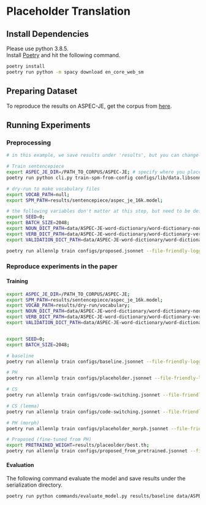 # Placeholder Translation

## Install Dependencies
Please use python 3.8.5.  
Install [Poetry](https://python-poetry.org/) and hit the following command.

```bash
poetry install
poetry run python -m spacy download en_core_web_sm
```

## Preparing Dataset
To reproduce the results on ASPEC-JE, get the corpus from [here](https://jipsti.jst.go.jp/aspec/).

## Running Experiments

### Preprocessing
```bash
# in this example, we save results under 'results', but you can change this as you want.

# Train sentencepiece
export ASPEC_JE_DIR=/PATH_TO_CORPUS/ASPEC-JE; # specify where you place the ASPEC Corpus
poetry run python cli.py train-spm-from-config configs/lib/data.libsonnet results/sentencepiece/aspec_je_16k 16000 --include-package models --concat-parallel

# dry-run to make vocabulary files
export VOCAB_PATH=null;
export SPM_PATH=results/sentencepiece/aspec_je_16k.model;

# the following variables don't matter at this step, but need to be defined anyway.
export SEED=0;
export BATCH_SIZE=2048;
export NOUN_DICT_PATH=data/ASPEC-JE-word-dictionary/word-dictionary-noun.train.tsv;
export VERB_DICT_PATH=data/ASPEC-JE-word-dictionary/word-dictionary-verb.train.tsv;
export VALIDATION_DICT_PATH=data/ASPEC-JE-word-dictionary/word-dictionary-noun.devtest-seen.tsv;

poetry run allennlp train configs/proposed.jsonnet --file-friendly-logging --include-package models --s results/dry-run --dry-run
```

### Reproduce experiments in the paper

#### Training
```bash
export ASPEC_JE_DIR=/PATH_TO_CORPUS/ASPEC-JE;
export SPM_PATH=results/sentencepiece/aspec_je_16k.model;
export VOCAB_PATH=results/dry-run/vocabulary;
export NOUN_DICT_PATH=data/ASPEC-JE-word-dictionary/word-dictionary-noun.train.tsv;
export VERB_DICT_PATH=data/ASPEC-JE-word-dictionary/word-dictionary-verb.train.tsv;
export VALIDATION_DICT_PATH=data/ASPEC-JE-word-dictionary/word-dictionary-noun.devtest-seen.tsv;


export SEED=0;
export BATCH_SIZE=2048;

# baseline
poetry run allennlp train configs/baseline.jsonnet --file-friendly-logging --include-package models --s results/baseline -o '{"trainer": {"cuda_device": 0, "use_amp": true}}' -f

# PH
poetry run allennlp train configs/placeholder.jsonnet --file-friendly-logging --include-package models --s results/placeolder -o '{"trainer": {"cuda_device": 0, "use_amp": true}}' -f

# CS
poetry run allennlp train configs/code-switching.jsonnet --file-friendly-logging --include-package models --s results/code-switching -o '{"trainer": {"cuda_device": 0, "use_amp": true}}' -f

# CS (lemma)
poetry run allennlp train configs/code-switching.jsonnet --file-friendly-logging --include-package models --s results/code-switching_lamma -o '{"trainer": {"cuda_device": 0, "use_amp": true}}' -f

# PH (morph)
poetry run allennlp train configs/placeholder_morph.jsonnet --file-friendly-logging --include-package models --s results/placeholder_morph -o '{"trainer": {"cuda_device": 0, "use_amp": true}}' -f

# Proposed (fine-tuned from PH)
export PRETRAINED_WEIGHT=results/placeolder/best.th;
poetry run allennlp train configs/proposed_from_pretrained.jsonnet --file-friendly-logging --include-package models --s results/proposed -o '{"trainer": {"cuda_device": 0, "use_amp": true}}' -f
```

#### Evaluation
The following command evaluate the model and save results under the serialization directory.
```bash
poetry run python commands/evaluate_model.py results/baseline data/ASPEC-JE-word-dictionary  /PATH_TO_CORPUS/ASPEC-JE/test --cuda_device 0
```